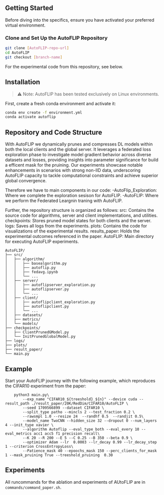 ## Getting Started

Before diving into the specifics, ensure you have activated your preferred virtual environment.

### Clone and Set Up the AutoFLIP Repository

```bash
git clone [AutoFLIP-repo-url] 
cd AutoFLIP 
git checkout [branch-name]
```

For the experimental code from this repository, see below.

## Installation
> :warning: Note: AutoFLIP has been tested exclusively on Linux environments.

First, create a fresh conda environment and activate it:
```bash
conda env create -f environment.yml
conda activate autoflip
```
## Repository and Code Structure
With AutoFLIP we dynamically prunes and compresses DL models within both the local clients and the global server. It leverages a federated loss exploration phase to investigate model gradient behavior across diverse datasets and losses, providing insights into parameter significance for build a efficent mask for the pruining. Our experiments showcase notable enhancements in scenarios with strong non-IID data, underscoring AutoFLIP capacity to tackle computational constraints and achieve superior global convergence. 

Therefore we have to main components in our code:
-AutoFlip_Exploration: Where we complete the exploration sesison for AutoFLIP.
-AutoFLIP: Where we perform the Federated Leargnin traning with AutoFLIP.

Further, the repository structure is organized as follows:
src: Contains the source code for algorithms, server and client implementations, and utilities.
checkpoints: Stores pruned model states for both clients and the server.
logs: Saves all logs from the experiments.
plots: Contains the code for visualizations of the experimental results.
results_paper: Holds the experimental outcomes referenced in the paper.
AutoFLIP: Main directory for executing AutoFLIP experiments.

```
AutoFLIP/
├── src/
│   ├── algorithm/
│   │   ├── basealgorithm.py
│   │   ├── autoflip.py
│   │   ├── fedavg.ipynb
│   │   └── ...
│   ├── server/
│   │   ├── autoflipserver_exploration.py
│   │   ├── autoflipserver.py
│   │   └── ...
│   ├── client/
│   │   ├── autoflipclient_exploration.py
│   │   ├── autoflipclient.py
│   │   └── ...
│   ├── datasets/
│   ├── metrics/
│   └── models/
├── checkpoints/
│   ├── ClientPrunedGModel.py
│   └── InitPrunedGlobalModel.py
├── logs/
├── plots/
├── result_paper/
└── main.py
```

## Example
Start your AutoFLIP journey with the following example, which reproduces the CIFAR10 experiment from the paper:
```
    python3 main.py\
        --exp_name "CIFAR10_${treeshold}_${n}" --device cuda --result_path ./result_paper/20K/RedDim/CIFAR10/AutoFLIP \
        --seed 1709566899 --dataset CIFAR10 \
        --split_type patho --mincls 2 --test_fraction 0.2 \
        --rawsmpl 1.0 --resize 24  --randhf 0.5  --randjit 0.5\
        --model_name TwoCNN --hidden_size 32 --dropout 0 --num_layers 4 --init_type xavier \
        --algorithm Autoflip --eval_type both --eval_every 10 --eval_metrics acc1 acc5 f1 precision recall\
        --K 20 --R 200 --E 5 --C 0.25 --B 350 --beta 0.9 \
        --optimizer Adam --lr  0.0003 --lr_decay 0.99 --lr_decay_step 1 --criterion CrossEntropyLoss\
        --Patience_mask 40 --epoochs_mask 150 --perc_clients_for_mask 1 --mask_pruining True --treeshold_pruining  0.30
```
## Experiments
All runcommands for the ablation and experiments of AUtoFLIP are in `commands/command_paper.sh`.




